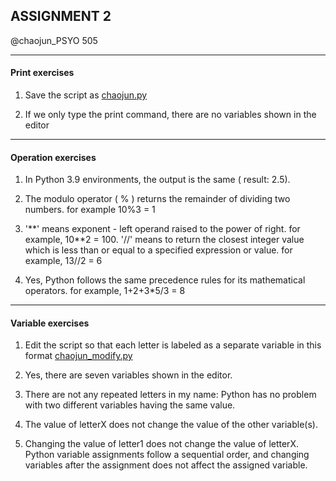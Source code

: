 ## ASSIGNMENT 2

@chaojun_PSYO 505

---
#### Print exercises
1. Save the script as [chaojun.py](https://github.com/SakuraChaojun/selected-courses/blob/main/Computer%20Programming%20for%20Psychology/Assignment_2/chaojun.py)

2. If we only type the print command, there are no variables shown in the editor

---


#### Operation exercises

1. In Python 3.9 environments, the output is the same ( result: 2.5).

2. The modulo operator ( % ) returns the remainder of dividing two numbers. for example 10%3 = 1 

3. '\**' means exponent - left operand raised to the power of right. for example, 10\**2 = 100. '//' means to return the closest integer value which is less than or equal to a specified expression or value. for example, 13//2 = 6

4. Yes, Python follows the same precedence rules for its mathematical operators. for example, 1+2+3*5\/3 = 8 

---

#### Variable exercises

1. Edit the script so that each letter is labeled as a separate variable in this format [chaojun_modify.py](https://github.com/SakuraChaojun/selected-courses/blob/main/Computer%20Programming%20for%20Psychology/Assignment_2/chaojun%20modify.py)

2. Yes, there are seven variables shown in the editor. 

3. There are not any repeated letters in my name: Python has no problem with two different variables having the same value.

5. The value of letterX does not change the value of the other variable(s).

6. Changing the value of letter1 does not change the value of letterX. Python variable assignments follow a sequential order, and changing variables after the assignment does not affect the assigned variable.


